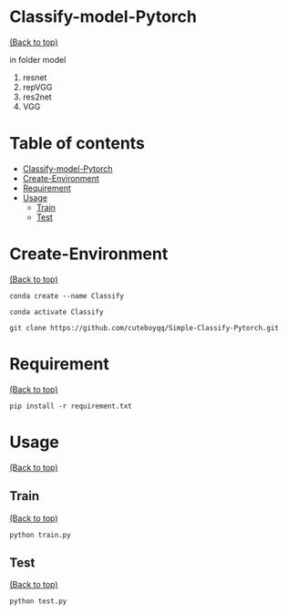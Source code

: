 # Classify-model-Pytorch
[(Back to top)](#table-of-contents)

in folder model
1. resnet
2. repVGG
3. res2net
4. VGG


<!-- Add a demo for your project -->

<!-- After you have written about your project, it is a good idea to have a demo/preview(**video/gif/screenshots** are good options) of your project so that people can know what to expect in your project. You could also add the demo in the previous section with the product description.

Here is a random GIF as a placeholder.

![Random GIF](https://media.giphy.com/media/ZVik7pBtu9dNS/giphy.gif) -->

# Table of contents
- [Classify-model-Pytorch](#Classify-model-Pytorch)
- [Create-Environment](#Create-Environment)
- [Requirement](#Requirement)
- [Usage](#usage)
    - [Train](#Train)
    - [Test](#Test)


# Create-Environment
[(Back to top)](#table-of-contents)

```
conda create --name Classify
```
```
conda activate Classify
```
```
git clone https://github.com/cuteboyqq/Simple-Classify-Pytorch.git
```
# Requirement
[(Back to top)](#table-of-contents)

```
pip install -r requirement.txt
```


# Usage
[(Back to top)](#table-of-contents)


## Train
[(Back to top)](#table-of-contents)
```
python train.py 
```
## Test
[(Back to top)](#table-of-contents)
```
python test.py 
```
